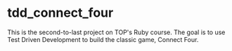 # tdd_connect_four
This is the second-to-last project on TOP's Ruby course. The goal is to use Test Driven Development 
to build the classic game, Connect Four.